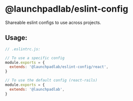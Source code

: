 # @launchpadlab/eslint-config

Shareable eslint configs to use across projects.

## Usage:

```js
// .eslintrc.js:

// To use a specific config
module.exports = {
  extends: '@launchpadlab/eslint-config/react',
}

// To use the default config (react-rails)
module.exports = {
  extends: '@launchpadlab',
}
```
